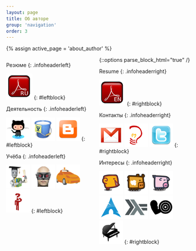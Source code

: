 ```yaml
---
layout: page
title: Об авторе
group: 'navigation'
order: 3
---
```

{% assign active_page = 'about_author' %}

<div style='float:left; width:50%' markdown='1'>

Резюме
{: .infoheaderleft}

[![Резюме](/images/adobe_ru.png "Резюме")](https://github.com/balta2ar/resume/blob/master/pdf/yuri-bochkarev-ru-resume.pdf?raw=true)
{: #leftblock}

Деятельность
{: .infoheaderleft}

[![Github](/images/github.png "Github")](https://github.com/balta2ar)
[![Bitbucket](/images/bitbucket.png "Bitbucket")](https://bitbucket.org/balta2ar)
[![Blogspot](/images/blogspot.png "Blogspot")](http://baltazar-bz.blogspot.com)
{: #leftblock}

Учёба
{: .infoheaderleft}

[![Machine Learning, Statement of Accomplishment, December 2011](/images/ml.png "Machine Learning, Statement of Accomplishment, December 2011")](https://docs.google.com/document/d/11OT8thqIgBiwM80D_HjpiGtKTz5CnxiITPG_H6QbuUA/edit)
[![Articifial Intelligence, Statement of Accomplishment, December 2011](/images/aiclass.png "Articifial Intelligence, Statement of Accomplishment, December 2011")](https://docs.google.com/document/d/1wD_QEJ7mdzxbR_PMVEbZ_tZ0SyakJ_8Y1gBAj_S5Ufg/edit)
[![Programming a Robotic Car, Statement of Accomplishment, April 2012](/images/aicar.png "Programming a Robotic Car, Statement of Accomplishment, April 2012")](https://docs.google.com/document/d/1LpUyUwh_gGyPyKf-oxTDOy8ncQejwog1jhgMmtf59mY/edit)
[![Algorithms: Design and Analysis, Part I, Statement of Accomplishment, April 2012](/images/algo.png "Algorithms: Design and Analysis, Part I, Statement of Accomplishment, April 2012")](https://docs.google.com/document/d/1j6LlyJUGM03TxqSImyHeHoa16dSCLZQop6zmrPe8YOw/edit)
{: #leftblock}

</div>
{::options parse_block_html="true" /}

<div style='float:right; width:50%' markdown='1'>

Resume
{: .infoheaderright}

[![Резюме](/images/adobe_en.png "Resume")](https://github.com/balta2ar/resume/blob/master/pdf/yuri-bochkarev-en-resume.pdf?raw=true)
{: #rightblock}

Контакты
{: .infoheaderright}

<a href='mailto:baltazar.bz@gmail.com'>![Gmail](/images/gmail.png "Gmail")</a>
<a href='jabber:baltazar.bz@gmail.com'>![Jabber](/images/jabber.png "Jabber")</a>
[![Twitter](/images/twitter.png "Twitter")](http://twitter.com/baltazar_bz)
{: #rightblock}


Интересы
{: .infoheaderright}

[![Курочка](/images/chicken.png "Курочка")](http://ru.wikipedia.org/wiki/%D0%9A%D1%83%D1%80%D1%8F%D1%82%D0%B8%D0%BD%D0%B0)
[![Коровка](/images/cow.png "Коровка")](http://ru.wikipedia.org/wiki/%D0%93%D0%BE%D0%B2%D1%8F%D0%B4%D0%B8%D0%BD%D0%B0)
[![Свинюшенька](/images/pig.png "Свинюшенька")](http://ru.wikipedia.org/wiki/%D0%A1%D0%B2%D0%B8%D0%BD%D0%B8%D0%BD%D0%B0)
[![ArchLinux](/images/archlinux.png "ArchLinux")](http://www.archlinux.org/)
[![Haskell](/images/haskell.png "Haskell")](http://www.haskell.org/haskellwiki/Haskell)
[![Бодибилдинг](/images/bodybuilding.png "Бодибилдинг")](http://ru.wikipedia.org/wiki/%D0%9A%D1%83%D0%BB%D1%8C%D1%82%D1%83%D1%80%D0%B8%D0%B7%D0%BC)
[![Фортепиано](/images/piano.png "Фортепиано")](http://ru.wikipedia.org/wiki/%D0%A4%D0%BE%D1%80%D1%82%D0%B5%D0%BF%D0%B8%D0%B0%D0%BD%D0%BE)
{: #rightblock}
</div>

